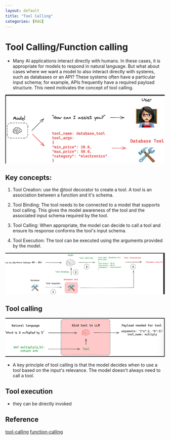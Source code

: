 ```yaml
---
layout: default
title: "Tool Calling"
categories: [RAG]
---
```

# Tool Calling/Function calling

- Many AI applications interact directly with humans. In these cases, it is appropriate for models to respond in natural language. But what about cases where we want a model to also interact directly with systems, such as databases or an API? These systems often have a particular input schema; for example, APIs frequently have a required payload structure. This need motivates the concept of tool calling. 

![alt text](images/image-13.png)

## Key concepts:

1. Tool Creation: use the @tool decorator to create a tool. A tool is an association between a function and it's schema.

2. Tool Binding: The tool needs to be connected to a model that supports tool calling. This gives the model awareness of the tool and the associated input schema required by the tool.

3. Tool Calling: When appropriate, the model can decide to call a tool and ensure its response conforms the tool's input schema. 

4. Tool Execution: The tool can be executed using the arguments provided by the model.

![alt text](images/image-14.png)

## Tool calling
![alt text](images/image-15.png)

- A key principle of tool calling is that the model decides when to use a tool based on the input's relevance. The model doesn't always need to call a tool.

## Tool execution
- they can be directly invoked

## Reference
[tool-calling](https://python.langchain.com/docs/concepts/tool_calling/)
[function-calling](https://platform.openai.com/docs/guides/function-calling/example-use-cases?api-mode=responses)
